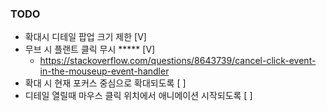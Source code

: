 ### TODO
- 확대시 디테일 팝업 크기 제한 [V]
- 무브 시 플랜트 클릭 무시 ***** [V]
  - https://stackoverflow.com/questions/8643739/cancel-click-event-in-the-mouseup-event-handler
- 확대 시 현재 포커스 중심으로 확대되도록 [ ]
- 디테일 열릴때 마우스 클릭 위치에서 애니메이션 시작되도록 [ ]
